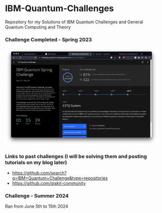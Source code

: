 # IBM-Quantum-Challenges
Repository for my Solutions of IBM Quantum Challenges and General Quantum Computing and Theory

### Challenge Completed - Spring 2023
<img src="https://github.com/Vishwa-docs/IBM-Quantum-Challenges/blob/main/IBM%20Quantum%20Challenge%20Spring%202023/Challenge%20Completed.png">


### Links to past challenges (I will be solving them and posting tutorials on my blog later)
- https://github.com/search?q=IBM+Quantum+Challenge&type=repositories
- https://github.com/qiskit-community

### Challenge - Summer 2024
Ran from June 5th to 15th 2024
